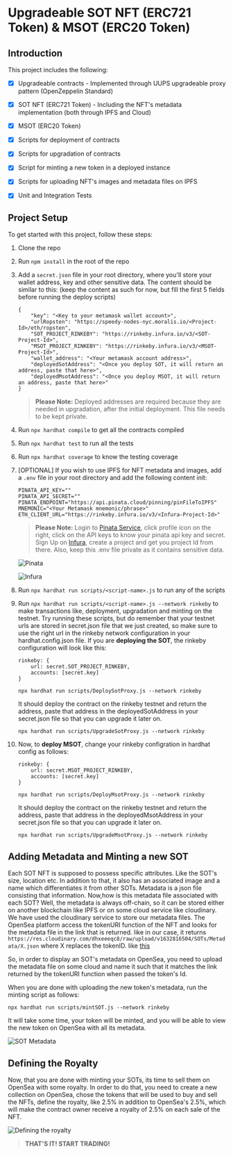 # Upgradeable SOT NFT (ERC721 Token) & MSOT (ERC20 Token)

## Introduction

This project includes the following:

- [x] Upgradeable contracts - Implemented through UUPS upgradeable proxy pattern (OpenZeppelin Standard)

- [x] SOT NFT (ERC721 Token) - Including the NFT's metadata implementation (both through IPFS and Cloud)

- [x] MSOT (ERC20 Token)

- [x] Scripts for deployment of contracts 

- [x] Scripts for upgradation of contracts

- [x] Script for minting a new token in a deployed instance

- [x] Scripts for uploading NFT's images and metadata files on IPFS

- [x] Unit and Integration Tests

## Project Setup

To get started with this project, follow these steps:
    
1. Clone the repo

2. Run `npm install` in the root of the repo

3. Add a `secret.json` file in your root directory, where you'll store your wallet address, key and other sensitive data. The content should be similar to this: (keep the content as such for now, but fill the first 5 fields before running the deploy scripts)

    ```
    {
        "key": "<Key to your metamask wallet account>",
        "urlRopsten": "https://speedy-nodes-nyc.moralis.io/<Project-Id>/eth/ropsten",
        "SOT_PROJECT_RINKEBY": "https://rinkeby.infura.io/v3/<SOT-Project-Id>",
        "MSOT_PROJECT_RINKEBY": "https://rinkeby.infura.io/v3/<MSOT-Project-Id>",
        "wallet_address": "<Your metamask account address>",
        "deployedSotAddress": "<Once you deploy SOT, it will return an address, paste that here>",
        "deployedMsotAddress": "<Once you deploy MSOT, it will return an address, paste that here>"
    }
    ```
   > **Please Note:**  Deployed addresses are required because they are needed in upgradation, after the initial deployment. This file needs to be kept private.
   

4. Run `npx hardhat compile` to get all the contracts compiled

5. Run `npx hardhat test` to run all the tests

6. Run `npx hardhat coverage` to know the testing coverage

7. [OPTIONAL] If you wish to use IPFS for NFT metadata and images, add a `.env` file in your root directory and add the following content init:
    ```
    PINATA_API_KEY=""
    PINATA_API_SECRET=""
    PINATA_ENDPOINT="https://api.pinata.cloud/pinning/pinFileToIPFS"
    MNEMONIC="<Your Metamask mnemonic/phrase>"
    ETH_CLIENT_URL="https://rinkeby.infura.io/v3/<Infura-Project-Id>"
    ```
   > **Please Note:**  Login to [Pinata Service](https://app.pinata.cloud/), click profile icon on the right, click on the API keys to know your pinata api key and secret. Sign Up on [Infura](https://infura.io/), create a project and get you project Id from there. Also, keep this .env file private as it contains sensitive data.   
   
    ![Pinata](https://static.slab.com/prod/uploads/7adb25ff/posts/images/J__0NjUkj_6BObi1Q4Q3eRe6.png)

    ![Infura](https://www.trufflesuite.com/img/tutorials/infura/infura-project-details.png)

8. Run `npx hardhat run scripts/<script-name>.js` to run any of the scripts

9. Run `npx hardhat run scripts/<script-name>.js --network rinkeby` to make transactions like, deployment, upgradation and minting on the testnet. Try running these scripts, but do remember that your testnet urls are stored in secret.json file that we just created, so make sure to use the right url in the rinkeby network configuration in your hardhat.config.json file. If you are **deploying the SOT**, the rinkeby configuration will look like this: 

    ```
    rinkeby: {
        url: secret.SOT_PROJECT_RINKEBY, 
        accounts: [secret.key] 
    }
    ```

    `npx hardhat run scripts/DeploySotProxy.js --network rinkeby`

   It should deploy the contract on the rinkeby testnet and return the address, paste that address in the deployedSotAddress in your secret.json file so that you can upgrade it later on.

    `npx hardhat run scripts/UpgradeSotProxy.js --network rinkeby`

10. Now, to **deploy MSOT**, change your rinkeby configration in hardhat config as follows:

    ```
    rinkeby: {
        url: secret.MSOT_PROJECT_RINKEBY, 
        accounts: [secret.key] 
    }
    ```

    `npx hardhat run scripts/DeployMsotProxy.js --network rinkeby`

    It should deploy the contract on the rinkeby testnet and return the address, paste that address in the deployedMsotAddress in your secret.json file so that you can upgrade it later on.

    `npx hardhat run scripts/UpgradeMsotProxy.js --network rinkeby`

## Adding Metadata and Minting a new SOT
Each SOT NFT is supposed to possess specific attributes. Like the SOT's size, location etc. In addition to that, it also has an associated image and a name which differentiates it from other SOTs. Metadata is a json file consisting that information. Now,how is this metadata file associated with each SOT? Well, the metadata is always off-chain, so it can be stored either on another blockchain like IPFS or on some cloud service like cloudinary. We have used the cloudinary service to store our metadata files. The OpenSea platform access the tokenURI function of the NFT and looks for the metadata file in the link that is returned. like in our case, it returns 
`https://res.cloudinary.com/dhxeeeqc8/raw/upload/v1632816504/SOTs/Metadata/X.json` 
where X replaces the tokenID. like [this](https://res.cloudinary.com/dhxeeeqc8/raw/upload/v1632816504/SOTs/Metadata/0.json)

So, in order to display an SOT's metadata on OpenSea, you need to upload the metadata file on some cloud and name it such that it matches the link returned by the tokenURI function when passed the token's Id.

When you are done with uploading the new token's metadata, run the minting script as follows:

`npx hardhat run scripts/mintSOT.js --network rinkeby`

It will take some time, your token will be minted, and you will be able to view the new token on OpenSea with all its metadata.

![SOT Metadata](https://res.cloudinary.com/dhxeeeqc8/image/upload/v1632994755/images/SOT_Metadata.png)

## Defining the Royalty
Now, that you are done with minting your SOTs, its time to sell them on OpenSea with some royalty. In order to do that, you need to create a new collection on OpenSea, chose the tokens that will be used to buy and sell the NFTs, define the royalty, like 2.5% in addition to OpenSea's 2.5%, which will make the contract owner receive a royalty of 2.5% on each sale of the NFT.

![Defining the royalty](https://res.cloudinary.com/dhxeeeqc8/image/upload/v1632995848/images/royalty.png)

> **THAT'S IT!  START TRADING!**
